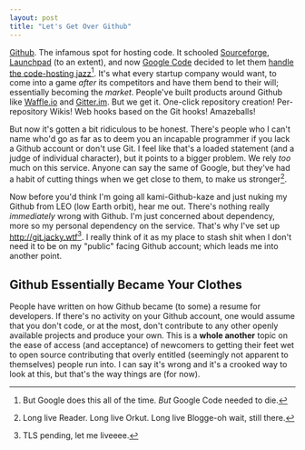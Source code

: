 ```yaml
---
layout: post
title: "Let's Get Over Github"
---
```


[Github][]. The infamous spot for hosting code. It schooled [Sourceforge][],
[Launchpad][] (to an extent), and now [Google Code][] decided to let them
[handle the code-hosting jazz][1][^1]. It's what every startup company would
want, to come into a game _after_ its competitors and have them bend to their
will; essentially becoming the _market_. People've built products around Github
like [Waffle.io][] and [Gitter.im][]. But we get it. One-click repository
creation! Per-repository Wikis! Web hooks based on the Git hooks! Amazeballs!

But now it's gotten a bit ridiculous to be honest. There's people who I can't
name who'd go as far as to deem you an incapable programmer if you lack a Github
account or don't use Git. I feel like that's a loaded statement (and a judge of
individual character), but it points to a bigger problem. We rely _too_ much on
this service. Anyone can say the same of Google, but they've had a habit of
cutting things when we get close to them, to make us stronger[^2].

Now before you'd think I'm going all kami-Github-kaze and just nuking my Github
from LEO (low Earth orbit), hear me out. There's nothing really _immediately_
wrong with Github. I'm just concerned about dependency, more so my personal
dependency on the service. That's why I've set up <http://git.jacky.wtf>[^3].
I really think of it as my place to stash shit when I don't need it to be on my
"public" facing Github account; which leads me into another point.

## Github Essentially Became Your Clothes

People have written on how Github became (to some) a resume for developers. If
there's no activity on your Github account, one would assume that you don't
code, or at the most, don't contribute to any other openly available projects
and produce your own. This is a **whole another** topic on the ease of access
(and acceptance) of newcomers to getting their feet wet to open source
contributing that overly entitled (seemingly not apparent to themselves) people
run into. I can say it's wrong and it's a crooked way to look at this, but
that's the way things are (for now).

[github]: https://github.com
[sourceforge]: https://sourceforge.net
[launchpad]: https://launchpad.net
[google code]: https://code.google.com
[waffle.io]: https://waffle.io
[gitter.im]: https://gitter.im
[1]: http://google-opensource.blogspot.com/2015/03/farewell-to-google-code.html
[^1]: But Google does this all of the time. _But_ Google Code needed to die.
[^2]: Long live Reader. Long live Orkut. Long live Blogge-oh wait, still there.
[^3]: TLS pending, let me liveeee.
